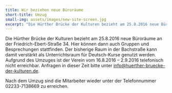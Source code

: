```yaml
---
title: Wir beziehen neue Büroräume
short-title: Umzug
small-img: assets/images/new-site-screen.jpg
excerpt: "Die Hürther Brücke der Kulturen bezieht am 25.8.2016 neue Büroräume an der Friedrich-Ebert-Straße 34."
---
```


Die Hürther Brücke der Kulturen bezieht am 25.8.2016 neue Büroräume an
der Friedrich-Ebert-Straße 34. Hier können dann auch Gruppen und
Besprechungen stattfinden.  Der bisherige Raum in der Bachstraße kann
damit verstärkt als Unterrichtsraum für Deutsch-Kurse genutzt werden.
Aufgrund des Umzuges ist der Verein vom 16.8.2016 – 2.9.2016
telefonisch nicht erreichbar. Anfragen in dieser Zeit bitte unter
[info@huerther-bruecke-der-kulturen.de](mailto:info@huerther-bruecke-der-kulturen.de).

Nach dem Umzug sind die Mitarbeiter wieder unter der Telefonnummer
02233-7138669 zu erreichen.
